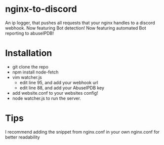# nginx-to-discord
An ip logger, that pushes all requests that your nginx handles to a discord webhook. 
Now featuring Bot detection!
Now featuring automated Bot reporting to abuseIPDB!
# Installation
- git clone the repo
- npm install node-fetch
- vim watcher.js
  - edit line 95, and add your webhook url
  - edit line 88, and add your AbuseIPDB key
- add website.conf to your websites config!
- node watcher.js to run the server.
# Tips
I recommend adding the snippet from nginx.conf in your own nginx.conf for better readability
